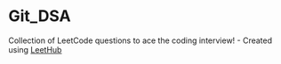 # Git_DSA
Collection of LeetCode questions to ace the coding interview! - Created using [LeetHub](https://github.com/QasimWani/LeetHub)

